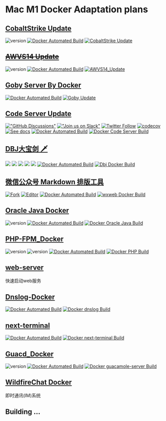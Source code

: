 # Mac M1 Docker Adaptation plans

## [CobaltStrike Update](https://cobaltstrike.vercel.app/)
![version](https://img.shields.io/badge/Version-4.4-da282a) [![Docker Automated Build](https://img.shields.io/docker/automated/xrsec/cobaltstrike?label=Build&logo=docker&style=flat-square)](https://hub.docker.com/r/xrsec/cobaltstrike) [![CobaltStrike Update](https://github.com/XRSec/CobaltStrike-Update/actions/workflows/CobaltStrike_Docker_Build.yml/badge.svg)](https://github.com/XRSec/CobaltStrike-Update/actions/workflows/CobaltStrike_Docker_Build.yml)

## ~~[AWVS14 Update](https://awvs.vercel.app/)~~
![version](https://img.shields.io/badge/Version-14.4.210913167-da282a)  [![Docker Automated Build](https://img.shields.io/docker/automated/xrsec/awvs?label=Build&logo=docker&style=flat-square)](https://hub.docker.com/r/xrsec/awvs) [![AWVS14_Update](https://github.com/XRSec/AWVS14-Update/actions/workflows/AWVS14_Update.yml/badge.svg)](https://github.com/XRSec/AWVS14-Update/actions/workflows/AWVS14_Update.yml)

## [Goby Server By Docker](https://goby.vercel.app/)
[![Docker Automated Build](https://img.shields.io/docker/automated/xrsec/goby?label=Build&logo=docker&style=flat-square)](https://hub.docker.com/r/xrsec/goby) [![Goby Update](https://github.com/XRSec/Goby-Update/actions/workflows/Goby_Docker_Build.yml/badge.svg)](https://github.com/XRSec/Goby-Update/actions/workflows/Goby_Docker_Build.yml)


## [Code Server Update](https://code-update.vercel.app/)
[!["GitHub Discussions"](https://img.shields.io/badge/%20GitHub-%20Discussions-gray.svg?longCache=true&logo=github&colorB=purple)](https://github.com/cdr/code-server/discussions) [!["Join us on Slack"](https://img.shields.io/badge/join-us%20on%20slack-gray.svg?longCache=true&logo=slack&colorB=brightgreen)](https://cdr.co/join-community) [![Twitter Follow](https://img.shields.io/twitter/follow/CoderHQ?label=%40CoderHQ&style=social)](https://twitter.com/coderhq) [![codecov](https://codecov.io/gh/cdr/code-server/branch/main/graph/badge.svg?token=5iM9farjnC)](https://codecov.io/gh/cdr/code-server) [![See docs](https://img.shields.io/github/v/release/cdr/code-server?label=Docs&color=blue)](https://github.com/cdr/code-server/tree/main/docs) [![Docker Automated Build](https://img.shields.io/docker/automated/xrsec/code-server?label=Build&logo=docker&style=flat-square)](https://hub.docker.com/r/xrsec/code-server) [![Docker Code Server Build](https://github.com/XRSec/Code-Server-Update/actions/workflows/Docker_Code_Server.yml/badge.svg)](https://github.com/XRSec/Code-Server-Update/actions/workflows/Docker_Code_Server.yml)

## [DBJ大宝剑 🗡](https://dbj.vercel.app/)
![](https://img.shields.io/badge/ReaTeam-%E6%AD%A6%E5%99%A8%E5%BA%93-red) ![](https://img.shields.io/badge/license-GPL--3.0-orange) ![](https://img.shields.io/badge/version-1.0.1-brightgreen) ![](https://img.shields.io/badge/author-wintrysec%20%E6%B8%A9%E9%85%92-blueviolet) ![](https://img.shields.io/badge/WgpSec-%E7%8B%BC%E7%BB%84%E5%AE%89%E5%85%A8%E5%9B%A2%E9%98%9F-blue) [![Docker Automated Build](https://img.shields.io/docker/automated/xrsec/dbj?label=Build&logo=docker&style=flat-square)](https://hub.docker.com/r/xrsec/dbj) [![Dbj Docker Build](https://github.com/XRSec/DBJ/actions/workflows/Dbj_Docker_Build.yml/badge.svg)](https://github.com/XRSec/DBJ/actions/workflows/Dbj_Docker_Build.yml)

## [微信公众号 Markdown 排版工具](https://blog.zygd.site/%E5%BE%AE%E4%BF%A1%E5%85%AC%E4%BC%97%E5%8F%B7%20Markdown%20%E6%8E%92%E7%89%88%E5%B7%A5%E5%85%B7.html)
[![Fork](https://img.shields.io/badge/Fork-barretlee-da282a)](https://github.com/barretlee/online-markdown) [![Editor](https://img.shields.io/badge/Editor-softwarefly-da282a)](https://github.com/softwarefly/online-markdown) [![Docker Automated Build](https://img.shields.io/docker/automated/xrsec/wxweb?label=Build&logo=docker&style=flat-square)](https://hub.docker.com/r/xrsec/wxweb) [![wxweb Docker Build](https://github.com/XRSec/wxweb/actions/workflows/wxweb_docker_build.yml/badge.svg)](https://github.com/XRSec/wxweb/actions/workflows/wxweb_docker_build.yml)

## [Oracle Java Docker](https://blog.zygd.site/Oracle%20Java%20Docker.html)
![version](https://img.shields.io/badge/Version-17-da282a) [![Docker Automated Build](https://img.shields.io/docker/automated/xrsec/java?label=Build&logo=docker&style=flat-square)](https://hub.docker.com/r/xrsec/java) [![Docker Oracle Java Build](https://github.com/XRSec/Oracle_Java_Docker/actions/workflows/Docker_Oracle_Java_Build.yml/badge.svg)](https://github.com/XRSec/Oracle_Java_Docker/actions/workflows/Docker_Oracle_Java_Build.yml)

## [PHP-FPM_Docker](https://blog.zygd.site/PHP%20FPM%20Docker.html)
![version](https://img.shields.io/badge/Version-PHP%207.4-da282a)  ![version](https://img.shields.io/badge/Version-PHP%205.6-da282a)  [![Docker Automated Build](https://img.shields.io/docker/automated/xrsec/php?label=Build&logo=docker&style=flat-square)](https://hub.docker.com/r/xrsec/php) [![Docker PHP Build](https://github.com/XRSec/PHP_Docker/actions/workflows/Docker_PHP_Build.yml/badge.svg)](https://github.com/XRSec/PHP_Docker/actions/workflows/Docker_PHP_Build.yml)

## [web-server](https://github.com/XRSec/web-server)

快速启动web服务

## [Dnslog-Docker](https://hub.docker.com/r/xrsec/dnslog)

[![Docker Automated Build](https://img.shields.io/docker/automated/xrsec/dnslog?label=Build&logo=docker&style=flat-square)](https://hub.docker.com/r/xrsec/dnslog) [![Docker dnslog Build](https://github.com/XRSec/Dnslog-Docker/actions/workflows/Docker%20dnslog%20Build.yml/badge.svg)](https://github.com/XRSec/Dnslog-Docker/actions/workflows/Docker%20dnslog%20Build.yml)

## [next-terminal](https://hub.docker.com/r/xrsec/next-terminal)

[![Docker Automated Build](https://img.shields.io/docker/automated/xrsec/next-terminal?label=Build&logo=docker&style=flat-square)](https://hub.docker.com/r/xrsec/next-terminal) [![Docker next-terminal Build](https://github.com/XRSec/next-terminal/actions/workflows/Docker_Build.yml/badge.svg)](https://github.com/XRSec/next-terminal/actions/workflows/Docker_Build.yml)

## [Guacd_Docker](https://blog.zygd.site/Guacd_Docker.html)

![version](https://img.shields.io/badge/Version-Guacd%201.3.0-da282a) [![Docker Automated Build](https://img.shields.io/docker/automated/xrsec/code-server?label=Build&logo=docker&style=flat-square)](https://hub.docker.com/r/xrsec/guacd) [![Docker guacamole-server Build](https://github.com/XRSec/guacamole-server/actions/workflows/Docker%20guacamole-server%20Build.yml/badge.svg)](https://github.com/XRSec/guacamole-server/actions/workflows/Docker%20guacamole-server%20Build.yml)

## [WildfireChat Docker](https://github.com/XRSec/WildfireChat-Docker)

即时通讯(IM)系统

## Building ...
